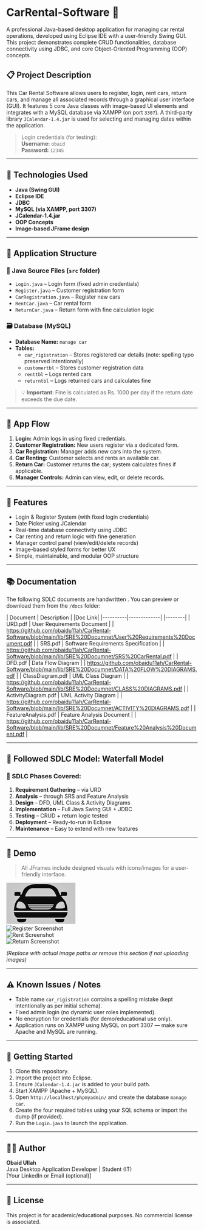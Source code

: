 # CarRental-Software 🚗

A professional Java-based desktop application for managing car rental operations, developed using Eclipse IDE with a user-friendly Swing GUI. This project demonstrates complete CRUD functionalities, database connectivity using JDBC, and core Object-Oriented Programming (OOP) concepts.

## 📋 Project Description

This Car Rental Software allows users to register, login, rent cars, return cars, and manage all associated records through a graphical user interface (GUI). It features 5 core Java classes with image-based UI elements and integrates with a MySQL database via XAMPP (on port `3307`). A third-party library `JCalendar-1.4.jar` is used for selecting and managing dates within the application.

> Login credentials (for testing):  
> **Username:** `obaid`  
> **Password:** `12345`

---

## 🔧 Technologies Used

- **Java (Swing GUI)**
- **Eclipse IDE**
- **JDBC**
- **MySQL (via XAMPP, port 3307)**
- **JCalendar-1.4.jar**
- **OOP Concepts**
- **Image-based JFrame design**

---

## 🧱 Application Structure

### 📂 Java Source Files (`src` folder)
- `Login.java` – Login form (fixed admin credentials)
- `Register.java` – Customer registration form
- `CarRegistration.java` – Register new cars
- `RentCar.java` – Car rental form
- `ReturnCar.java` – Return form with fine calculation logic

### 🗃️ Database (MySQL)
- **Database Name:** `manage car`
- **Tables:**
  - `car_rigistration` – Stores registered car details (note: spelling typo preserved intentionally)
  - `customertbl` – Stores customer registration data
  - `renttbl` – Logs rented cars
  - `returntbl` – Logs returned cars and calculates fine

> 💡 **Important**: Fine is calculated as Rs. 1000 per day if the return date exceeds the due date.

---

## 🔁 App Flow

1. **Login:** Admin logs in using fixed credentials.
2. **Customer Registration:** New users register via a dedicated form.
3. **Car Registration:** Manager adds new cars into the system.
4. **Car Renting:** Customer selects and rents an available car.
5. **Return Car:** Customer returns the car; system calculates fines if applicable.
6. **Manager Controls:** Admin can view, edit, or delete records.

---

## 🎯 Features

- Login & Register System (with fixed login credentials)
- Date Picker using JCalendar
- Real-time database connectivity using JDBC
- Car renting and return logic with fine generation
- Manager control panel (view/edit/delete records)
- Image-based styled forms for better UX
- Simple, maintainable, and modular OOP structure

---
## 📚 Documentation 

The following SDLC documents are handwritten . You can preview or download them from the `/docs` folder:

| Document | Description | |Doc Link|
|----------|-------------| |--------|
| URD.pdf | User Requirements Document | | https://github.com/obaidu11ah/CarRental-Software/blob/main/lib/SRE%20Documnet/User%20Requirements%20Document.pdf |
| SRS.pdf | Software Requirements Specification | | https://github.com/obaidu11ah/CarRental-Software/blob/main/lib/SRE%20Documnet/SRS%20CarRental.pdf |
| DFD.pdf | Data Flow Diagram | | https://github.com/obaidu11ah/CarRental-Software/blob/main/lib/SRE%20Documnet/DATA%20FLOW%20DIAGRAMS.pdf |
| ClassDiagram.pdf | UML Class Diagram | | https://github.com/obaidu11ah/CarRental-Software/blob/main/lib/SRE%20Documnet/CLASS%20DIAGRAMS.pdf |
| ActivityDiagram.pdf | UML Activity Diagram | | https://github.com/obaidu11ah/CarRental-Software/blob/main/lib/SRE%20Documnet/ACTIVITY%20DIAGRAMS.pdf |
| FeatureAnalysis.pdf | Feature Analysis Document | | https://github.com/obaidu11ah/CarRental-Software/blob/main/lib/SRE%20Documnet/Feature%20Analysis%20Document.pdf |


---

## 🔄 Followed SDLC Model: Waterfall Model

### 📌 SDLC Phases Covered:

1. **Requirement Gathering** – via URD  
2. **Analysis** – through SRS and Feature Analysis  
3. **Design** – DFD, UML Class & Activity Diagrams  
4. **Implementation** – Full Java Swing GUI + JDBC  
5. **Testing** – CRUD + return logic tested  
6. **Deployment** – Ready-to-run in Eclipse  
7. **Maintenance** – Easy to extend with new features

---
## 📸 Demo

> All JFrames include designed visuals with icons/images for a user-friendly interface.

![Login Screenshot](https://github.com/obaidu11ah/CarRental-Software/blob/main/lib/images/WhatsApp%20Image%202023-12-01%20at%2022.30.37_66ee60e8%20(1).jpg)  
![Register Screenshot](path/to/register_image.png)  
![Rent Screenshot](path/to/rent_image.png)  
![Return Screenshot](path/to/return_image.png)

_(Replace with actual image paths or remove this section if not uploading images)_

---

## ⚠️ Known Issues / Notes

- Table name `car_rigistration` contains a spelling mistake (kept intentionally as per initial schema).
- Fixed admin login (no dynamic user roles implemented).
- No encryption for credentials (for demo/educational use only).
- Application runs on XAMPP using MySQL on port 3307 — make sure Apache and MySQL are running.

---

## 📂 Getting Started

1. Clone this repository.
2. Import the project into Eclipse.
3. Ensure `JCalendar-1.4.jar` is added to your build path.
4. Start XAMPP (Apache + MySQL).
5. Open `http://localhost/phpmyadmin/` and create the database `manage car`.
6. Create the four required tables using your SQL schema or import the dump (if provided).
7. Run the `Login.java` to launch the application.

---

## 🧑‍💻 Author

**Obaid Ullah**  
Java Desktop Application Developer | Student (IT)  
[Your LinkedIn or Email (optional)]

---

## 📄 License

This project is for academic/educational purposes. No commercial license is associated.

